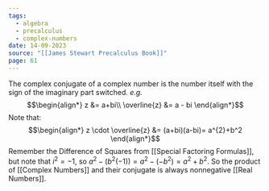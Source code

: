 ```yaml
---
tags:
  - algebra
  - precalculus
  - complex-numbers
date: 14-09-2023
source: "[[James Stewart Precalculus Book]]"
page: 61
---
```


The complex conjugate of a complex number is the number itself with the sign of the imaginary part switched.
*e.g.*
$$\begin{align*}
z &= a+bi\\
\overline{z} &= a - bi
\end{align*}$$
Note that:
$$\begin{align*}
z \cdot \overline{z} &= (a+bi)(a-bi)= a^{2}+b^2
\end{align*}$$
Remember the Difference of Squares from [[Special Factoring Formulas]], but note that $i^{2} = -1$, so $a^{2} - (b^{2}(-1)) = a^{2}-(-b^{2}) = a^{2}+b^{2}$. So the product of [[Complex Numbers]] and their conjugate is always nonnegative [[Real Numbers]].
